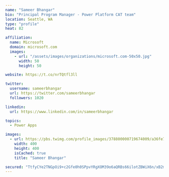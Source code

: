 ```yaml
---
name: "Sameer Bhangar"
bio: "Principal Program Manager - Power Platform CAT team"
location: Seattle, WA
type: "profile"
heat: 82

affiliation:
  name: Microsoft
  domain: microsoft.com
  images:
    - url: "/assets/images/organizations/microsoft.com-50x50.jpg"
      width: 50
      height: 50

website: https://t.co/nrTQtfl3ll

twitter:
  username: sameerbhangar
  url: https://twitter.com/sameerbhangar
  followers: 1020

linkedin:
  url: https://www.linkedin.com/in/sameerbhangar

topics:
  - Power Apps

images:
  - url: https://pbs.twimg.com/profile_images/378800000719674009/a36fe7ddfab1778b76e5793772e43798_400x400.jpeg
    width: 400
    height: 400
    isCached: true
    title: "Sameer Bhangar"

secured: "TtfyCYe2TNGpOi9+c2Gfe0h0SPpvYRgXOM39o6aQRBs66ilotZBWiX6n/xB2mHPiZIWHTlqQ3WJZDuUHTnJDet5CUPDKAJ37r/7XWUe9nmyFj96Xr0LAKWCgqfYT8v9tbv0odwD9j+OnYAdaw/1QE+qKkNu0rdOsPqEXhbbbp7UHtxThmtR/QfExCWY9lII0vaH0SgkRccPFBjcSqzekTSxwSfFjZuxvksjLMiGnFoNEhl+gSK3D39MP2wBeraT+YL4YzaCMHWuyf1u3QHaPY0JMJbpeM8RcI55B7ojyrhclxgTEujN2vkoeiez44XkikThMHzrbQzGWRI5qSKsmkQgJcwQ2xDtY4KSjHfdLFZqO8fkSXVm8hcYMhthnl7kRwK0qeMR9LjJSGuTOZa++zPxDidpi199NNS0B70sVYMg=;Gpz9yxAtHlXwqIznIoInow=="
---
```


